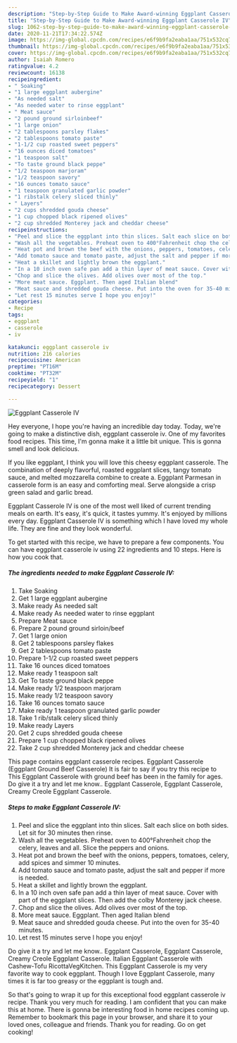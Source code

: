 ```yaml
---
description: "Step-by-Step Guide to Make Award-winning Eggplant Casserole IV"
title: "Step-by-Step Guide to Make Award-winning Eggplant Casserole IV"
slug: 1062-step-by-step-guide-to-make-award-winning-eggplant-casserole-iv
date: 2020-11-21T17:34:22.574Z
image: https://img-global.cpcdn.com/recipes/e6f9b9fa2eaba1aa/751x532cq70/eggplant-casserole-iv-recipe-main-photo.jpg
thumbnail: https://img-global.cpcdn.com/recipes/e6f9b9fa2eaba1aa/751x532cq70/eggplant-casserole-iv-recipe-main-photo.jpg
cover: https://img-global.cpcdn.com/recipes/e6f9b9fa2eaba1aa/751x532cq70/eggplant-casserole-iv-recipe-main-photo.jpg
author: Isaiah Romero
ratingvalue: 4.2
reviewcount: 16138
recipeingredient:
- " Soaking"
- "1 large eggplant aubergine"
- "As needed salt"
- "As needed water to rinse eggplant"
- " Meat sauce"
- "2 pound ground sirloinbeef"
- "1 large onion"
- "2 tablespoons parsley flakes"
- "2 tablespoons tomato paste"
- "1-1/2 cup roasted sweet peppers"
- "16 ounces diced tomatoes"
- "1 teaspoon salt"
- "To taste ground black peppe"
- "1/2 teaspoon marjoram"
- "1/2 teaspoon savory"
- "16 ounces tomato sauce"
- "1 teaspoon granulated garlic powder"
- "1 ribstalk celery sliced thinly"
- " Layers"
- "2 cups shredded gouda cheese"
- "1 cup chopped black ripened olives"
- "2 cup shredded Monterey jack and cheddar cheese"
recipeinstructions:
- "Peel and slice the eggplant into thin slices. Salt each slice on both sides. Let sit for 30 minutes then rinse."
- "Wash all the vegetables. Preheat oven to 400°Fahrenheit chop the celery, leaves and all. Slice the peppers and onions."
- "Heat pot and brown the beef with the onions, peppers, tomatoes, celery, add spices and simmer 10 minutes."
- "Add tomato sauce and tomato paste, adjust the salt and pepper if more is needed."
- "Heat a skillet and lightly brown the eggplant."
- "In a 10 inch oven safe pan add a thin layer of meat sauce. Cover with part of the eggplant slices. Then add the colby Monterey jack cheese."
- "Chop and slice the olives. Add olives over most of the top."
- "More meat sauce. Eggplant. Then aged Italian blend"
- "Meat sauce and shredded gouda cheese. Put into the oven for 35-40 minutes."
- "Let rest 15 minutes serve I hope you enjoy!"
categories:
- Recipe
tags:
- eggplant
- casserole
- iv

katakunci: eggplant casserole iv 
nutrition: 216 calories
recipecuisine: American
preptime: "PT16M"
cooktime: "PT32M"
recipeyield: "1"
recipecategory: Dessert

---
```



![Eggplant Casserole IV](https://img-global.cpcdn.com/recipes/e6f9b9fa2eaba1aa/751x532cq70/eggplant-casserole-iv-recipe-main-photo.jpg)

Hey everyone, I hope you're having an incredible day today. Today, we're going to make a distinctive dish, eggplant casserole iv. One of my favorites food recipes. This time, I'm gonna make it a little bit unique. This is gonna smell and look delicious.

If you like eggplant, I think you will love this cheesy eggplant casserole. The combination of deeply flavorful, roasted eggplant slices, tangy tomato sauce, and melted mozzarella combine to create a. Eggplant Parmesan in casserole form is an easy and comforting meal. Serve alongside a crisp green salad and garlic bread.

Eggplant Casserole IV is one of the most well liked of current trending meals on earth. It's easy, it's quick, it tastes yummy. It's enjoyed by millions every day. Eggplant Casserole IV is something which I have loved my whole life. They are fine and they look wonderful.


To get started with this recipe, we have to prepare a few components. You can have eggplant casserole iv using 22 ingredients and 10 steps. Here is how you cook that.

<!--inarticleads1-->

##### The ingredients needed to make Eggplant Casserole IV:

1. Take  Soaking
1. Get 1 large eggplant aubergine
1. Make ready As needed salt
1. Make ready As needed water to rinse eggplant
1. Prepare  Meat sauce
1. Prepare 2 pound ground sirloin/beef
1. Get 1 large onion
1. Get 2 tablespoons parsley flakes
1. Get 2 tablespoons tomato paste
1. Prepare 1-1/2 cup roasted sweet peppers
1. Take 16 ounces diced tomatoes
1. Make ready 1 teaspoon salt
1. Get To taste ground black peppe
1. Make ready 1/2 teaspoon marjoram
1. Make ready 1/2 teaspoon savory
1. Take 16 ounces tomato sauce
1. Make ready 1 teaspoon granulated garlic powder
1. Take 1 rib/stalk celery sliced thinly
1. Make ready  Layers
1. Get 2 cups shredded gouda cheese
1. Prepare 1 cup chopped black ripened olives
1. Take 2 cup shredded Monterey jack and cheddar cheese


This page contains eggplant casserole recipes. Eggplant Casserole (Eggplant Ground Beef Casserole) It is fair to say if you try this recipe to This Eggplant Casserole with ground beef has been in the family for ages. Do give it a try and let me know.. Eggplant Casserole, Eggplant Casserole, Creamy Creole Eggplant Casserole. 

<!--inarticleads2-->

##### Steps to make Eggplant Casserole IV:

1. Peel and slice the eggplant into thin slices. Salt each slice on both sides. Let sit for 30 minutes then rinse.
1. Wash all the vegetables. Preheat oven to 400°Fahrenheit chop the celery, leaves and all. Slice the peppers and onions.
1. Heat pot and brown the beef with the onions, peppers, tomatoes, celery, add spices and simmer 10 minutes.
1. Add tomato sauce and tomato paste, adjust the salt and pepper if more is needed.
1. Heat a skillet and lightly brown the eggplant.
1. In a 10 inch oven safe pan add a thin layer of meat sauce. Cover with part of the eggplant slices. Then add the colby Monterey jack cheese.
1. Chop and slice the olives. Add olives over most of the top.
1. More meat sauce. Eggplant. Then aged Italian blend
1. Meat sauce and shredded gouda cheese. Put into the oven for 35-40 minutes.
1. Let rest 15 minutes serve I hope you enjoy!


Do give it a try and let me know.. Eggplant Casserole, Eggplant Casserole, Creamy Creole Eggplant Casserole. Italian Eggplant Casserole with Cashew-Tofu RicottaVegKitchen. This Eggplant Casserole is my very favorite way to cook eggplant. Though I love Eggplant Casserole, many times it is far too greasy or the eggplant is tough and. 

So that's going to wrap it up for this exceptional food eggplant casserole iv recipe. Thank you very much for reading. I am confident that you can make this at home. There is gonna be interesting food in home recipes coming up. Remember to bookmark this page in your browser, and share it to your loved ones, colleague and friends. Thank you for reading. Go on get cooking!
